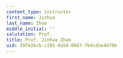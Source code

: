 ```yaml
---
content_type: instructor
first_name: Jinhua
last_name: Zhao
middle_initial: ''
salutation: Prof.
title: Prof. Jinhua Zhao
uid: 39fe2bcb-c295-da50-0667-fb4cd5e4670b
---
```

